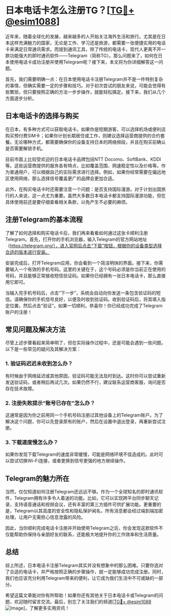 # 日本电话卡怎么注册TG？[[TG💪+ @esim1088](https://t.me/s/esim1088)]

近年来，随着全球化的发展，越来越多的人开始关注海外生活和旅行。尤其是在日本这样充满魅力的国家，无论是工作、学习还是旅游，都需要一张便捷实用的电话卡来满足日常通讯需求。而提到通讯工具，除了传统的电话卡，现代人更离不开一款功能强大的即时通讯软件——Telegram（简称TG）。那么问题来了，如何在日本使用电话卡成功注册并使用Telegram呢？接下来，本文将为你详细解答这一问题。

首先，我们需要明确一点：在日本使用电话卡注册Telegram并不是一件特别复杂的事情，但确实需要一定的步骤和技巧。对于初次尝试的朋友来说，可能会觉得有些繁琐，但只要按照正确的方法一步步操作，就能轻松搞定。接下来，我们从几个方面逐步分析。

## 日本电话卡的选择与购买

在日本，有多种方式可以获取电话卡。如果你是短期游客，可以选择机场或便利店购买预付费SIM卡；如果你计划长期居住或工作，则建议选择运营商提供的合约套餐。无论哪种方式，都需要确保你的设备支持日本的网络频段，并且在购买前确认是否需要解锁手机。

目前市面上比较受欢迎的日本电话卡品牌包括NTT Docomo、SoftBank、KDDI等。这些运营商提供的服务各有特点，比如覆盖范围、网速稳定性以及价格等。作为普通用户，可以根据自己的实际需求进行选择。例如，如果你经常需要在偏远地区使用网络，那么选择信号覆盖更广的品牌会更加合适。

此外，在购买电话卡时还需要注意一个问题：是否支持国际漫游。对于计划出国旅行的人来说，这一点尤为重要。虽然大多数日本电话卡都支持国际漫游功能，但在具体使用前还是要仔细查看相关条款，以免产生不必要的麻烦。

## 注册Telegram的基本流程

了解了如何选择和购买电话卡后，我们再来看看如何通过这张卡顺利注册Telegram。首先，打开你的手机浏览器，输入Telegram的官方网站地址（https://telegram.org/），进入官网后点击“下载”按钮，根据你的设备类型选择合适的版本进行安装。

安装完成后，打开Telegram应用，你会看到一个简洁明快的界面。接下来，你需要输入一个有效的手机号码。这里的关键在于，这个号码必须是你当前正在使用的号码，并且能够正常接收短信验证码。如果你已经拥有一张日本电话卡，那么直接用它即可。

当输入完手机号码后，点击“下一步”，系统会自动向你发送一条包含验证码的短信。请确保你的手机信号良好，以便及时收到验证码。收到验证码后，将其填入指定位置，然后点击“验证”。如果一切顺利，恭喜你！你已经成功完成了Telegram账户的注册！

## 常见问题及解决方法

尽管上述步骤看起来简单明了，但在实际操作过程中，还是可能会遇到一些问题。以下是一些常见的疑问及其解决方案：

### 1. 验证码迟迟未收到怎么办？
有时候由于网络延迟或其他原因，验证码可能无法及时到达。这时你可以尝试重新发送验证码，或者稍后再试几次。如果仍然不行，建议联系运营商客服，询问是否存在技术故障。

### 2. 注册失败提示“账号已存在”怎么办？
这通常是因为你之前用同一个手机号码注册过其他设备上的Telegram账户。为了解决这个问题，你可以先登录原有的账户，然后在设置中退出登录，再重新尝试注册。

### 3. 下载速度慢怎么办？
如果你发现下载Telegram的速度非常缓慢，可能是网络环境不佳造成的。此时可以尝试切换Wi-Fi连接，或者更换到信号更强的地方继续操作。

## Telegram的魅力所在

当然，仅仅知道如何注册Telegram还远远不够。作为一个全球知名的即时通讯软件，Telegram拥有许多令人着迷的功能。比如，它可以实现跨平台同步聊天记录，支持语音通话和视频会议，还有丰富的第三方插件可供扩展功能。更重要的是，Telegram以其高度的安全性和隐私保护闻名，所有消息都会经过端到端加密处理，让用户无需担心信息泄露的风险。

因此，当你顺利完成电话卡注册并开始使用Telegram之后，你会发现这款软件不仅能帮助你保持与亲朋好友的联系，还能极大地提升你的工作效率和生活质量。

## 总结

综上所述，日本电话卡注册Telegram其实并没有想象中的那么困难。只要你选对了合适的电话卡，并严格按照正确的步骤操作，就一定能够成功完成注册。同时，我们也应该充分利用Telegram带来的便利，让它成为我们生活中不可或缺的一部分。

希望这篇文章能对你有所帮助！如果你还有其他关于日本电话卡或Telegram的问题，欢迎随时留言交流。最后，别忘了关注我们的频道[[TG💪+ @esim1088](https://t.me/s/esim1088) ![Image](https://i.postimg.cc/4NQfJmqS/Snipaste-2025-05-13-00-14-12.png)]，了解更多实用资讯！